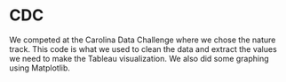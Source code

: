 # CDC
We competed at the Carolina Data Challenge where we chose the nature track. This code is what we used to clean the data and extract the values we need to make the Tableau visualization. We also did some graphing using Matplotlib.
